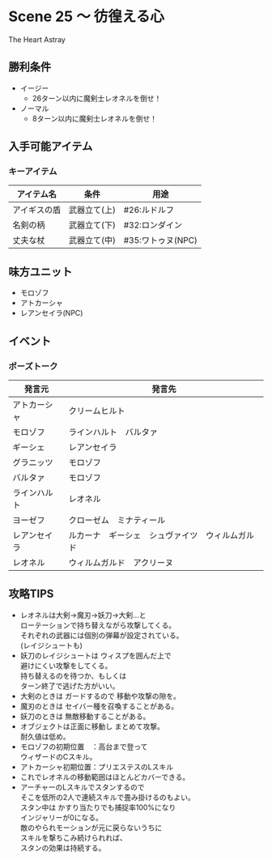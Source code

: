 # Scene 25 ～ 彷徨える心  

The Heart Astray

## 勝利条件 

- イージー
  - 26ターン以内に魔剣士レオネルを倒せ！
- ノーマル
  - 8ターン以内に魔剣士レオネルを倒せ！

## 入手可能アイテム 

### キーアイテム

|アイテム名|条件|用途|
|---|---|---|
|アイギスの盾|武器立て(上)|#26:ルドルフ|
|名剣の柄|武器立て(下)|#32:ロンダイン|
|丈夫な杖|武器立て(中)|#35:ワトゥヌ(NPC)|

## 味方ユニット 

- モロゾフ
- アトカーシャ
- レアンセイラ(NPC)

## イベント 

### ポーズトーク

|発言元|発言先|
|---|---|
|アトカーシャ|クリームヒルト|
|モロゾフ|ラインハルト　バルタァ|
|ギーシェ|レアンセイラ|
|グラニッツ|モロゾフ|
|バルタァ|モロゾフ|
|ラインハルト|レオネル|
|ヨーゼフ|クローゼム　ミナティール|
|レアンセイラ|ルカーナ　ギーシェ　シュヴァイツ　ウィルムガルド|
|レオネル|ウィルムガルド　アクリーヌ|

## 攻略TIPS 

- レオネルは大剣→魔刃→妖刀→大剣…と  
ローテーションで持ち替えながら攻撃してくる。  
それぞれの武器には個別の弾幕が設定されている。<br />(レイジシュートも)
- 妖刀のレイジシュートは ウィスプを囲んだ上で  
避けにくい攻撃をしてくる。  
持ち替えるのを待つか、もしくは  
ターン終了で逃げた方がいい。
- 大剣のときは ガードするので 移動や攻撃の隙を。
- 魔刃のときは セイバー種を召喚することがある。
- 妖刀のときは 無敵移動することがある。
- オブジェクトは正面に移動し まとめて攻撃。  
耐久値は低め。
- モロゾフの初期位置　：高台まで登って<br />ウィザードのCスキル。
- アトカーシャ初期位置：プリエステスのLスキル
- これでレオネルの移動範囲はほとんどカバーできる。
- アーチャーのLスキルでスタンするので  
そこを低所の2人で連続スキルで畳み掛けるのもよい。<br />スタン中は かすり当たりでも捕捉率100%になり  
インジャリーが0になる。  
敵のやられモーションが元に戻らないうちに  
スキルを撃ちこみ続けられれば、  
スタンの効果は持続する。

